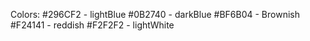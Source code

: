 Colors:
#296CF2 - lightBlue
#0B2740 - darkBlue
#BF6B04 - Brownish
#F24141 - reddish
#F2F2F2 - lightWhite
